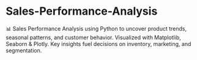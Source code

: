 # Sales-Performance-Analysis
📊 Sales Performance Analysis using Python to uncover product trends, seasonal patterns, and customer behavior. Visualized with Matplotlib, Seaborn &amp; Plotly. Key insights fuel decisions on inventory, marketing, and segmentation.
